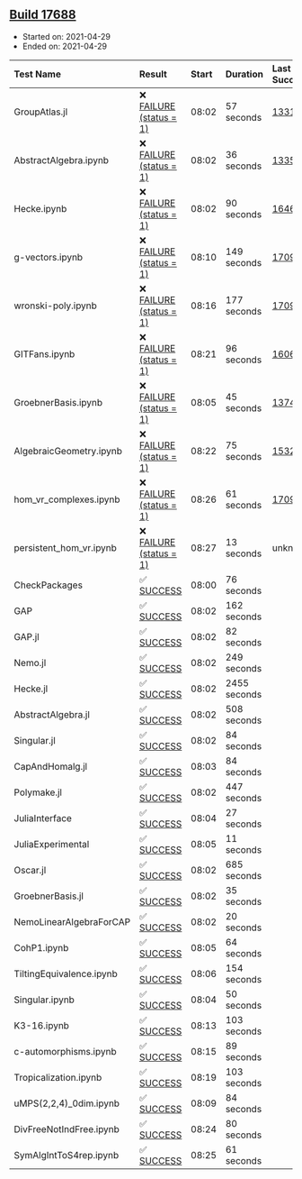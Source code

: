 ## [Build 17688](https://oscarci.mathematik.uni-kl.de/job/oscar/17688/)

* Started on: 2021-04-29
* Ended on: 2021-04-29

| Test Name    | Result | Start | Duration | Last Success | First Failure |
|:-------------|:-------|:------|:---------|:-------------|:--------------|
| GroupAtlas.jl | ❌ [FAILURE (status = 1)](https://oscarci.mathematik.uni-kl.de/job/oscar/17688/artifact/logs/build-17688/GroupAtlas.jl.log) | 08:02 | 57 seconds | [13311](https://oscarci.mathematik.uni-kl.de/job/oscar/13311/) | [13312](https://oscarci.mathematik.uni-kl.de/job/oscar/13312/) |
| AbstractAlgebra.ipynb | ❌ [FAILURE (status = 1)](https://oscarci.mathematik.uni-kl.de/job/oscar/17688/artifact/logs/build-17688/AbstractAlgebra.ipynb.log) | 08:02 | 36 seconds | [13355](https://oscarci.mathematik.uni-kl.de/job/oscar/13355/) | [13356](https://oscarci.mathematik.uni-kl.de/job/oscar/13356/) |
| Hecke.ipynb | ❌ [FAILURE (status = 1)](https://oscarci.mathematik.uni-kl.de/job/oscar/17688/artifact/logs/build-17688/Hecke.ipynb.log) | 08:02 | 90 seconds | [16463](https://oscarci.mathematik.uni-kl.de/job/oscar/16463/) | [16464](https://oscarci.mathematik.uni-kl.de/job/oscar/16464/) |
| g-vectors.ipynb | ❌ [FAILURE (status = 1)](https://oscarci.mathematik.uni-kl.de/job/oscar/17688/artifact/logs/build-17688/g-vectors.ipynb.log) | 08:10 | 149 seconds | [17099](https://oscarci.mathematik.uni-kl.de/job/oscar/17099/) | [17100](https://oscarci.mathematik.uni-kl.de/job/oscar/17100/) |
| wronski-poly.ipynb | ❌ [FAILURE (status = 1)](https://oscarci.mathematik.uni-kl.de/job/oscar/17688/artifact/logs/build-17688/wronski-poly.ipynb.log) | 08:16 | 177 seconds | [17098](https://oscarci.mathematik.uni-kl.de/job/oscar/17098/) | [17099](https://oscarci.mathematik.uni-kl.de/job/oscar/17099/) |
| GITFans.ipynb | ❌ [FAILURE (status = 1)](https://oscarci.mathematik.uni-kl.de/job/oscar/17688/artifact/logs/build-17688/GITFans.ipynb.log) | 08:21 | 96 seconds | [16068](https://oscarci.mathematik.uni-kl.de/job/oscar/16068/) | [16069](https://oscarci.mathematik.uni-kl.de/job/oscar/16069/) |
| GroebnerBasis.ipynb | ❌ [FAILURE (status = 1)](https://oscarci.mathematik.uni-kl.de/job/oscar/17688/artifact/logs/build-17688/GroebnerBasis.ipynb.log) | 08:05 | 45 seconds | [13748](https://oscarci.mathematik.uni-kl.de/job/oscar/13748/) | [13749](https://oscarci.mathematik.uni-kl.de/job/oscar/13749/) |
| AlgebraicGeometry.ipynb | ❌ [FAILURE (status = 1)](https://oscarci.mathematik.uni-kl.de/job/oscar/17688/artifact/logs/build-17688/AlgebraicGeometry.ipynb.log) | 08:22 | 75 seconds | [15322](https://oscarci.mathematik.uni-kl.de/job/oscar/15322/) | [15323](https://oscarci.mathematik.uni-kl.de/job/oscar/15323/) |
| hom_vr_complexes.ipynb | ❌ [FAILURE (status = 1)](https://oscarci.mathematik.uni-kl.de/job/oscar/17688/artifact/logs/build-17688/hom_vr_complexes.ipynb.log) | 08:26 | 61 seconds | [17099](https://oscarci.mathematik.uni-kl.de/job/oscar/17099/) | [17100](https://oscarci.mathematik.uni-kl.de/job/oscar/17100/) |
| persistent_hom_vr.ipynb | ❌ [FAILURE (status = 1)](https://oscarci.mathematik.uni-kl.de/job/oscar/17688/artifact/logs/build-17688/persistent_hom_vr.ipynb.log) | 08:27 | 13 seconds | unknown | unknown |
| CheckPackages | ✅ [SUCCESS](https://oscarci.mathematik.uni-kl.de/job/oscar/17688/artifact/logs/build-17688/CheckPackages.log) | 08:00 | 76 seconds |  |  |
| GAP | ✅ [SUCCESS](https://oscarci.mathematik.uni-kl.de/job/oscar/17688/artifact/logs/build-17688/GAP.log) | 08:02 | 162 seconds |  |  |
| GAP.jl | ✅ [SUCCESS](https://oscarci.mathematik.uni-kl.de/job/oscar/17688/artifact/logs/build-17688/GAP.jl.log) | 08:02 | 82 seconds |  |  |
| Nemo.jl | ✅ [SUCCESS](https://oscarci.mathematik.uni-kl.de/job/oscar/17688/artifact/logs/build-17688/Nemo.jl.log) | 08:02 | 249 seconds |  |  |
| Hecke.jl | ✅ [SUCCESS](https://oscarci.mathematik.uni-kl.de/job/oscar/17688/artifact/logs/build-17688/Hecke.jl.log) | 08:02 | 2455 seconds |  |  |
| AbstractAlgebra.jl | ✅ [SUCCESS](https://oscarci.mathematik.uni-kl.de/job/oscar/17688/artifact/logs/build-17688/AbstractAlgebra.jl.log) | 08:02 | 508 seconds |  |  |
| Singular.jl | ✅ [SUCCESS](https://oscarci.mathematik.uni-kl.de/job/oscar/17688/artifact/logs/build-17688/Singular.jl.log) | 08:02 | 84 seconds |  |  |
| CapAndHomalg.jl | ✅ [SUCCESS](https://oscarci.mathematik.uni-kl.de/job/oscar/17688/artifact/logs/build-17688/CapAndHomalg.jl.log) | 08:03 | 84 seconds |  |  |
| Polymake.jl | ✅ [SUCCESS](https://oscarci.mathematik.uni-kl.de/job/oscar/17688/artifact/logs/build-17688/Polymake.jl.log) | 08:02 | 447 seconds |  |  |
| JuliaInterface | ✅ [SUCCESS](https://oscarci.mathematik.uni-kl.de/job/oscar/17688/artifact/logs/build-17688/JuliaInterface.log) | 08:04 | 27 seconds |  |  |
| JuliaExperimental | ✅ [SUCCESS](https://oscarci.mathematik.uni-kl.de/job/oscar/17688/artifact/logs/build-17688/JuliaExperimental.log) | 08:05 | 11 seconds |  |  |
| Oscar.jl | ✅ [SUCCESS](https://oscarci.mathematik.uni-kl.de/job/oscar/17688/artifact/logs/build-17688/Oscar.jl.log) | 08:02 | 685 seconds |  |  |
| GroebnerBasis.jl | ✅ [SUCCESS](https://oscarci.mathematik.uni-kl.de/job/oscar/17688/artifact/logs/build-17688/GroebnerBasis.jl.log) | 08:02 | 35 seconds |  |  |
| NemoLinearAlgebraForCAP | ✅ [SUCCESS](https://oscarci.mathematik.uni-kl.de/job/oscar/17688/artifact/logs/build-17688/NemoLinearAlgebraForCAP.log) | 08:02 | 20 seconds |  |  |
| CohP1.ipynb | ✅ [SUCCESS](https://oscarci.mathematik.uni-kl.de/job/oscar/17688/artifact/logs/build-17688/CohP1.ipynb.log) | 08:05 | 64 seconds |  |  |
| TiltingEquivalence.ipynb | ✅ [SUCCESS](https://oscarci.mathematik.uni-kl.de/job/oscar/17688/artifact/logs/build-17688/TiltingEquivalence.ipynb.log) | 08:06 | 154 seconds |  |  |
| Singular.ipynb | ✅ [SUCCESS](https://oscarci.mathematik.uni-kl.de/job/oscar/17688/artifact/logs/build-17688/Singular.ipynb.log) | 08:04 | 50 seconds |  |  |
| K3-16.ipynb | ✅ [SUCCESS](https://oscarci.mathematik.uni-kl.de/job/oscar/17688/artifact/logs/build-17688/K3-16.ipynb.log) | 08:13 | 103 seconds |  |  |
| c-automorphisms.ipynb | ✅ [SUCCESS](https://oscarci.mathematik.uni-kl.de/job/oscar/17688/artifact/logs/build-17688/c-automorphisms.ipynb.log) | 08:15 | 89 seconds |  |  |
| Tropicalization.ipynb | ✅ [SUCCESS](https://oscarci.mathematik.uni-kl.de/job/oscar/17688/artifact/logs/build-17688/Tropicalization.ipynb.log) | 08:19 | 103 seconds |  |  |
| uMPS(2,2,4)_0dim.ipynb | ✅ [SUCCESS](https://oscarci.mathematik.uni-kl.de/job/oscar/17688/artifact/logs/build-17688/uMPS-2-2-4-_0dim.ipynb.log) | 08:09 | 84 seconds |  |  |
| DivFreeNotIndFree.ipynb | ✅ [SUCCESS](https://oscarci.mathematik.uni-kl.de/job/oscar/17688/artifact/logs/build-17688/DivFreeNotIndFree.ipynb.log) | 08:24 | 80 seconds |  |  |
| SymAlgIntToS4rep.ipynb | ✅ [SUCCESS](https://oscarci.mathematik.uni-kl.de/job/oscar/17688/artifact/logs/build-17688/SymAlgIntToS4rep.ipynb.log) | 08:25 | 61 seconds |  |  |
